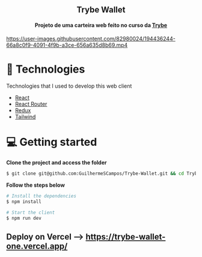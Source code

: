 <h2 align="center">
  Trybe Wallet
</h3>

<h4 align="center">Projeto de uma carteira web feito no curso da <a href="https://www.betrybe.com/">Trybe</a></h4>

https://user-images.githubusercontent.com/82980024/194436244-66a8c0f9-4091-4f9b-a3ce-656a635d8b69.mp4

# 🚀 Technologies

Technologies that I used to develop this web client

- [React](https://reactjs.org)
- [React Router](https://reactrouter.com/en/main)
- [Redux](https://redux.js.org/)
- [Tailwind](https://tailwindcss.com/)

# 💻 Getting started

**Clone the project and access the folder**

```bash
$ git clone git@github.com:GuilhermeSCampos/Trybe-Wallet.git && cd Trybe-Wallet
```

**Follow the steps below**

```bash
# Install the dependencies
$ npm install

# Start the client
$ npm run dev
```
## Deploy on Vercel --> https://trybe-wallet-one.vercel.app/
